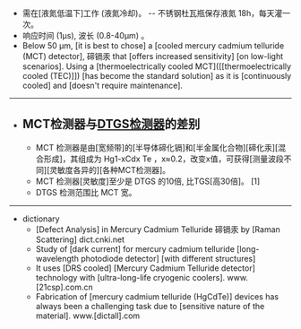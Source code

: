 - 需在[液氮低温下]工作 (液氮冷却)。 -- 不锈钢杜瓦瓶保存液氮 18h，每天灌一次。
- 响应时间 (1μs), 波长 (0.8-40μm) 。
- Below 50 µm, [it is best to chose] a [cooled mercury cadmium telluride (MCT) detector], 碲镉汞 that [offers increased sensitivity] [on low-light scenarios]. Using a [thermoelectrically cooled MCT]([[thermoelectrically cooled (TEC)]]) [has become the standard solution] as it is [continuously cooled] and [doesn't require maintenance].
- ---
- ## MCT检测器与[DTGS检测器](((L_ckayezq)))的差别
    - MCT 检测器是由[宽频带]的[半导体碲化镉]和[半金属化合物][碲化汞][混合形成]，其组成为 Hg1-xCdx Te ，x≈0.2，改变x值，可获得[测量波段不同][灵敏度各异的][各种MCT检测器]。
    - MCT 检测器[灵敏度]至少是 DTGS 的10倍, 比TGS[高30倍]。 [1] 
    - DTGS 检测范围比 MCT 宽。
- ---
- dictionary
    - [Defect Analysis] in Mercury Cadmium Telluride 碲镉汞 by [Raman Scattering] dict.cnki.net
    - Study of [dark current] for mercury cadmium telluride [long-wavelength photodiode detector] [with different structures]
    - It uses [DRS cooled] [Mercury Cadmium Telluride detector] technology with [ultra-long-life cryogenic coolers]. www.[21csp].com.cn
    - Fabrication of [mercury cadmium telluride (HgCdTe)] devices has always been a challenging task due to [sensitive nature of the material]. www.[dictall].com
